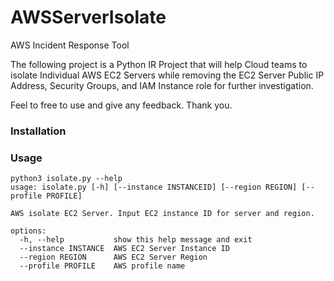 # AWSServerIsolate

AWS Incident Response Tool

The following project is a Python IR Project that will help Cloud teams to isolate Individual
AWS EC2 Servers while removing the EC2 Server Public IP Address, Security Groups,
and IAM Instance role for further investigation.

Feel to free to use and give any feedback. Thank you.

### Installation



### Usage

```
python3 isolate.py --help
usage: isolate.py [-h] [--instance INSTANCEID] [--region REGION] [--profile PROFILE]

AWS isolate EC2 Server. Input EC2 instance ID for server and region.

options:
  -h, --help           show this help message and exit
  --instance INSTANCE  AWS EC2 Server Instance ID
  --region REGION      AWS EC2 Server Region
  --profile PROFILE    AWS profile name
```


